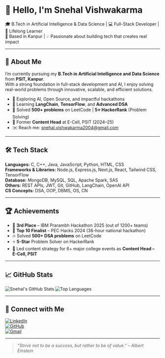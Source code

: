 # 👋 Hello, I'm Snehal Vishwakarma

🎓 B.Tech in Artificial Intelligence & Data Science | 💻 Full-Stack Developer | 🌱 Lifelong Learner  
📍 Based in Kanpur | 💡 Passionate about building tech that creates real impact  

---

## 💼 About Me

I’m currently pursuing my **B.Tech in Artificial Intelligence and Data Science** from **PSIT, Kanpur**.  
With a strong foundation in full-stack development and AI, I enjoy solving real-world problems through innovative, scalable, and efficient solutions.

- 🔭 Exploring AI, Open Source, and impactful hackathons  
- 🌱 Learning **LangChain**, **TensorFlow**, and **Advanced DSA**  
- 🧠 Solved **500+ problems** on LeetCode | **5⭐️ HackerRank** (Problem Solving)  
- 👥 Former **Content Head** at E-Cell, PSIT (2024–25)  
- ✉️ Reach me: [snehal.vishwakarma2004@gmail.com](mailto:snehal.vishwakarma2004@gmail.com)

---

## 🛠️ Tech Stack

**Languages:** C, C++, Java, JavaScript, Python, HTML, CSS  
**Frameworks & Libraries:** Node.js, Express.js, Next.js, React, Tailwind CSS, TensorFlow  
**Database:** MongoDB, MySQL, SQL, Apache Spark, SAS  
**Others:** REST APIs, JWT, Git, GitHub, LangChain, OpenAI API  
**CS Concepts:** DSA, OOP, DBMS, OS, CN  

---

## 🏆 Achievements

- 🥉 **3rd Place** – IBM Prarambh Hackathon 2025 (out of 1200+ teams)  
- 🏅 **Top 10 Finalist** – PEC Hacks 2024 (36-hour national hackathon)  
- 🔥 Solved **500+ DSA problems** on LeetCode  
- ⭐ **5-Star** Problem Solver on HackerRank  
- 🎤 Led content strategy for 6+ major college events as **Content Head – E-Cell, PSIT**

---

## 📈 GitHub Stats

![Snehal's GitHub Stats](https://github-readme-stats.vercel.app/api?username=iamsnehal-2004&show_icons=true&theme=default)
![Top Languages](https://github-readme-stats.vercel.app/api/top-langs/?username=iamsnehal-2004&layout=compact&theme=default)

---

## 🔗 Connect with Me

[![LinkedIn](https://img.shields.io/badge/LinkedIn-blue?style=for-the-badge&logo=linkedin&logoColor=white)](https://linkedin.com/in/snehal-vishwakarma-30bb632ab/)  
[![GitHub](https://img.shields.io/badge/GitHub-000?style=for-the-badge&logo=github&logoColor=white)](https://github.com/iamsnehal-2004)  
[![Gmail](https://img.shields.io/badge/Email-D14836?style=for-the-badge&logo=gmail&logoColor=white)](mailto:snehal.vishwakarma2004@gmail.com)

---

> *“Strive not to be a success, but rather to be of value.” – Albert Einstein*
